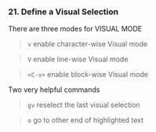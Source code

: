 ### 21. Define a Visual Selection

There are three modes for VISUAL MODE

> `v` enable character-wise Visual mode

> `V` enable line-wise Visual mode

> `<C-v>` enable block-wise Visual mode


Two very helpful commands
> `gv` reselect the last visual selection

> `o` go to other end of highlighted text
